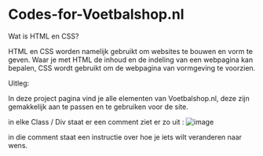 # Codes-for-Voetbalshop.nl

Wat is HTML en CSS?

HTML en CSS worden namelijk gebruikt om websites te bouwen en vorm te geven. 
Waar je met HTML de inhoud en de indeling van een webpagina kan bepalen, 
CSS wordt gebruikt om de webpagina van vormgeving te voorzien.


Uitleg:

In deze project pagina vind je alle elementen van Voetbalshop.nl, 
deze zijn gemakkelijk aan te passen en te gebruiken voor de site.

in elke Class / Div staat er een comment ziet er zo uit : ![image](https://user-images.githubusercontent.com/123725710/219601956-269deebc-9242-4356-ae9c-42ec258697d3.png)

in die comment staat een instructie over hoe je iets wilt veranderen naar wens.




